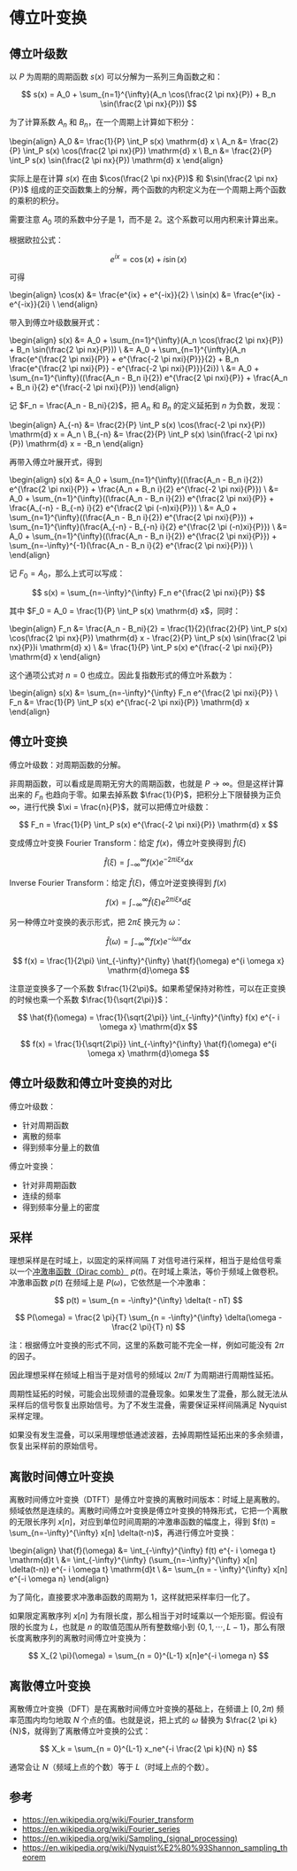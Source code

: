 # 傅立叶变换

## 傅立叶级数

以 $P$ 为周期的周期函数 $s(x)$ 可以分解为一系列三角函数之和：

$$
s(x) = A_0 + \sum_{n=1}^{\infty}(A_n \cos(\frac{2 \pi nx}{P}) + B_n \sin(\frac{2 \pi nx}{P}))
$$

为了计算系数 $A_n$ 和 $B_n$，在一个周期上计算如下积分：

\begin{align}
A_0 &= \frac{1}{P} \int_P s(x) \mathrm{d} x \\
A_n &= \frac{2}{P} \int_P s(x) \cos(\frac{2 \pi nx}{P}) \mathrm{d} x \\
B_n &= \frac{2}{P} \int_P s(x) \sin(\frac{2 \pi nx}{P}) \mathrm{d} x
\end{align}

实际上是在计算 $s(x)$ 在由 $\cos(\frac{2 \pi nx}{P})$ 和 $\sin(\frac{2 \pi nx}{P})$ 组成的正交函数集上的分解，两个函数的内积定义为在一个周期上两个函数的乘积的积分。

需要注意 $A_0$ 项的系数中分子是 1，而不是 2。这个系数可以用内积来计算出来。

根据欧拉公式：

$$
e^{ix} = \cos(x) + i \sin(x)
$$

可得

\begin{align}
\cos(x) &= \frac{e^{ix} + e^{-ix}}{2} \\
\sin(x) &= \frac{e^{ix} - e^{-ix}}{2i} \\
\end{align}

带入到傅立叶级数展开式：

\begin{align}
s(x) &= A_0 + \sum_{n=1}^{\infty}(A_n \cos(\frac{2 \pi nx}{P}) + B_n \sin(\frac{2 \pi nx}{P})) \\
&= A_0 + \sum_{n=1}^{\infty}(A_n \frac{e^{\frac{2 \pi nxi}{P}} + e^{\frac{-2 \pi nxi}{P}}}{2} + B_n \frac{e^{\frac{2 \pi nxi}{P}} - e^{\frac{-2 \pi nxi}{P}}}{2i}) \\
&= A_0 + \sum_{n=1}^{\infty}((\frac{A_n - B_n i}{2}) e^{\frac{2 \pi nxi}{P}} + \frac{A_n + B_n i}{2} e^{\frac{-2 \pi nxi}{P}})
\end{align}

记 $F_n = \frac{A_n - B_ni}{2}$，把 $A_n$ 和 $B_n$ 的定义延拓到 $n$ 为负数，发现：

\begin{align}
A_{-n} &= \frac{2}{P} \int_P s(x) \cos(\frac{-2 \pi nx}{P}) \mathrm{d} x = A_n \\
B_{-n} &= \frac{2}{P} \int_P s(x) \sin(\frac{-2 \pi nx}{P}) \mathrm{d} x = -B_n
\end{align}

再带入傅立叶展开式，得到

\begin{align}
s(x) &= A_0 + \sum_{n=1}^{\infty}((\frac{A_n - B_n i}{2}) e^{\frac{2 \pi nxi}{P}} + \frac{A_n + B_n i}{2} e^{\frac{-2 \pi nxi}{P}}) \\
&= A_0 + \sum_{n=1}^{\infty}((\frac{A_n - B_n i}{2}) e^{\frac{2 \pi nxi}{P}} + \frac{A_{-n} - B_{-n} i}{2} e^{\frac{2 \pi (-n)xi}{P}}) \\
&= A_0 + \sum_{n=1}^{\infty}((\frac{A_n - B_n i}{2}) e^{\frac{2 \pi nxi}{P}}) + \sum_{n=1}^{\infty}(\frac{A_{-n} - B_{-n} i}{2} e^{\frac{2 \pi (-n)xi}{P}}) \\
&= A_0 + \sum_{n=1}^{\infty}((\frac{A_n - B_n i}{2}) e^{\frac{2 \pi nxi}{P}}) + \sum_{n=-\infty}^{-1}(\frac{A_n - B_n i}{2} e^{\frac{2 \pi nxi}{P}}) \\
\end{align}

记 $F_0 = A_0$，那么上式可以写成：

$$
s(x) = \sum_{n=-\infty}^{\infty} F_n e^{\frac{2 \pi nxi}{P}}
$$

其中 $F_0 = A_0 = \frac{1}{P} \int_P s(x) \mathrm{d} x$，同时：

\begin{align}
F_n &= \frac{A_n - B_ni}{2} = \frac{1}{2}(\frac{2}{P} \int_P s(x) \cos(\frac{2 \pi nx}{P}) \mathrm{d} x - \frac{2}{P} \int_P s(x) \sin(\frac{2 \pi nx}{P})i \mathrm{d} x) \\
&= \frac{1}{P} \int_P s(x) e^{\frac{-2 \pi nxi}{P}} \mathrm{d} x
\end{align}

这个通项公式对 $n=0$ 也成立。因此复指数形式的傅立叶系数为：

\begin{align}
s(x) &= \sum_{n=-\infty}^{\infty} F_n e^{\frac{2 \pi nxi}{P}} \\
F_n &= \frac{1}{P} \int_P s(x) e^{\frac{-2 \pi nxi}{P}} \mathrm{d} x
\end{align}

## 傅立叶变换

傅立叶级数：对周期函数的分解。

非周期函数，可以看成是周期无穷大的周期函数，也就是 $P \to \infty$。但是这样计算出来的 $F_n$ 也趋向于零。如果去掉系数 $\frac{1}{P}$，把积分上下限替换为正负 $\infty$，进行代换 $\xi = \frac{n}{P}$，就可以把傅立叶级数：

$$
F_n = \frac{1}{P} \int_P s(x) e^{\frac{-2 \pi nxi}{P}} \mathrm{d} x
$$

变成傅立叶变换 Fourier Transform：给定 $f(x)$，傅立叶变换得到 $\hat{f}(\xi)$

$$
\hat{f}(\xi) = \int_{-\infty}^{\infty} f(x) e^{-2\pi i \xi x} \mathrm{d}x
$$

Inverse Fourier Transform：给定 $\hat{f}(\xi)$，傅立叶逆变换得到 $f(x)$

$$
f(x) = \int_{-\infty}^{\infty} \hat{f}(\xi) e^{2\pi i \xi x} \mathrm{d}\xi
$$

另一种傅立叶变换的表示形式，把 $2 \pi \xi$ 换元为 $\omega$：

$$
\hat{f}(\omega) = \int_{-\infty}^{\infty} f(x) e^{- i \omega x} \mathrm{d}x
$$

$$
f(x) = \frac{1}{2\pi} \int_{-\infty}^{\infty} \hat{f}(\omega) e^{i \omega x} \mathrm{d}\omega
$$

注意逆变换多了一个系数 $\frac{1}{2\pi}$。如果希望保持对称性，可以在正变换的时候也乘一个系数 $\frac{1}{\sqrt{2\pi}}$：

$$
\hat{f}(\omega) = \frac{1}{\sqrt{2\pi}} \int_{-\infty}^{\infty} f(x) e^{- i \omega x} \mathrm{d}x
$$

$$
f(x) = \frac{1}{\sqrt{2\pi}} \int_{-\infty}^{\infty} \hat{f}(\omega) e^{i \omega x} \mathrm{d}\omega
$$

## 傅立叶级数和傅立叶变换的对比

傅立叶级数：

- 针对周期函数
- 离散的频率
- 得到频率分量上的数值

傅立叶变换：

- 针对非周期函数
- 连续的频率
- 得到频率分量上的密度

## 采样

理想采样是在时域上，以固定的采样间隔 $T$ 对信号进行采样，相当于是给信号乘以一个[冲激串函数（Dirac comb）](https://en.wikipedia.org/wiki/Dirac_comb) $p(t)$。在时域上乘法，等价于频域上做卷积。冲激串函数 $p(t)$ 在频域上是 $P(\omega)$，它依然是一个冲激串：

$$
p(t) = \sum_{n = -\infty}^{\infty} \delta(t - nT)
$$

$$
P(\omega) = \frac{2 \pi}{T} \sum_{n = -\infty}^{\infty} \delta(\omega - \frac{2 \pi}{T} n)
$$

注：根据傅立叶变换的形式不同，这里的系数可能不完全一样，例如可能没有 $2 \pi$ 的因子。

因此理想采样在频域上相当于是对信号的频域以 $2 \pi / T$ 为周期进行周期性延拓。

周期性延拓的时候，可能会出现频谱的混叠现象。如果发生了混叠，那么就无法从采样后的信号恢复出原始信号。为了不发生混叠，需要保证采样间隔满足 Nyquist 采样定理。

如果没有发生混叠，可以采用理想低通滤波器，去掉周期性延拓出来的多余频谱，恢复出采样前的原始信号。

## 离散时间傅立叶变换

离散时间傅立叶变换（DTFT）是傅立叶变换的离散时间版本：时域上是离散的。频域依然是连续的。离散时间傅立叶变换是傅立叶变换的特殊形式，它把一个离散的无限长序列 $x[n]$，对应到单位时间周期的冲激串函数的幅度上，得到 $f(t) = \sum_{n=-\infty}^{\infty} x[n] \delta(t-n)$，再进行傅立叶变换：

\begin{align}
\hat{f}(\omega) &= \int_{-\infty}^{\infty} f(t) e^{- i \omega t} \mathrm{d}t \\
&= \int_{-\infty}^{\infty} (\sum_{n=-\infty}^{\infty} x[n] \delta(t-n)) e^{- i \omega t} \mathrm{d}t \\
&= \sum_{n = - \infty}^{\infty} x[n] e^{-i \omega n}
\end{align}

为了简化，直接要求冲激串函数的周期为 1，这样就把采样率归一化了。

如果限定离散序列 $x[n]$ 为有限长度，那么相当于对时域乘以一个矩形窗。假设有限的长度为 $L$，也就是 $n$ 的取值范围从所有整数缩小到 $\{0, 1, \cdots, L-1\}$，那么有限长度离散序列的离散时间傅立叶变换为：

$$
X_{2 \pi}(\omega) = \sum_{n = 0}^{L-1} x[n]e^{-i \omega n}
$$

## 离散傅立叶变换

离散傅立叶变换（DFT）是在离散时间傅立叶变换的基础上，在频谱上 $[0, 2 \pi)$ 频率范围内均匀地取 $N$ 个点的值。也就是说，把上式的 $\omega$ 替换为 $\frac{2 \pi k}{N}$，就得到了离散傅立叶变换的公式：

$$
X_k = \sum_{n = 0}^{L-1} x_ne^{-i \frac{2 \pi k}{N} n}
$$

通常会让 $N$（频域上点的个数）等于 $L$（时域上点的个数）。


## 参考

- <https://en.wikipedia.org/wiki/Fourier_transform>
- <https://en.wikipedia.org/wiki/Fourier_series>
- <https://en.wikipedia.org/wiki/Sampling_(signal_processing)>
- <https://en.wikipedia.org/wiki/Nyquist%E2%80%93Shannon_sampling_theorem>